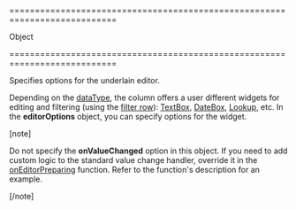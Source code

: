 ===========================================================================
<!--type-->Object<!--/type-->
===========================================================================

<!--shortDescription-->
Specifies options for the underlain editor.
<!--/shortDescription-->

<!--fullDescription-->
Depending on the [dataType]({basewidgetpath}/Configuration/columns/#dataType), the column offers a user different widgets for editing and filtering (using the [filter row](/Documentation/Guide/Widgets/{WidgetName}/Filtering_and_Searching/#Filter_Row)): [TextBox](/Documentation/ApiReference/UI_Widgets/dxTextBox/), [DateBox](/Documentation/ApiReference/UI_Widgets/dxDateBox/), [Lookup](/Documentation/ApiReference/UI_Widgets/dxLookup/), etc. In the **editorOptions** object, you can specify options for the widget.

[note]

Do not specify the **onValueChanged** option in this object. If you need to add custom logic to the standard value change handler, override it in the [onEditorPreparing]({basewidgetpath}/Configuration/#onEditorPreparing) function. Refer to the function's description for an example.

[/note]
<!--/fullDescription-->
